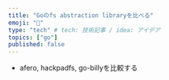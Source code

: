 ```yaml
---
title: "Goのfs abstraction libraryを比べる"
emoji: "📁"
type: "tech" # tech: 技術記事 / idea: アイデア
topics: ["go"]
published: false
---
```


- afero, hackpadfs, go-billyを比較する
